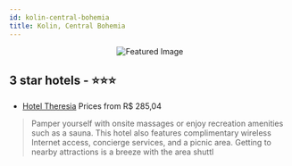 ```yaml
---
id: kolin-central-bohemia
title: Kolin, Central Bohemia
---
```


<center><img src="https://i.travelapi.com/hotels/16000000/15870000/15863900/15863840/4c09e712_z.jpg" alt="Featured Image" /></center>


##  3 star hotels - ⭐️⭐️⭐️

-    [Hotel Theresia](https://us.hurb.com/hotels/kolin/hotel-theresia-JNP-JP111498?cmp=18055) Prices from R$ 285,04
   > Pamper yourself with onsite massages or enjoy recreation amenities such as a sauna. This hotel also features complimentary wireless Internet access, concierge services, and a picnic area. Getting to nearby attractions is a breeze with the area shuttl
